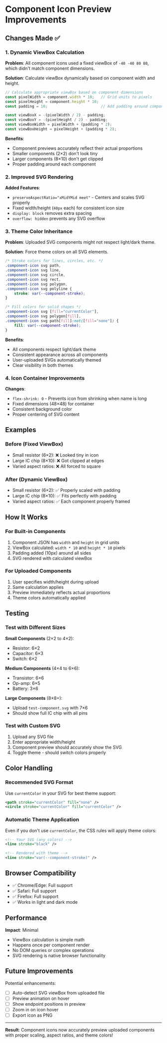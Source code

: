 # Component Icon Preview Improvements

## Changes Made ✅

### 1. Dynamic ViewBox Calculation

**Problem**: All component icons used a fixed viewBox of `-40 -40 80 80`, which didn't match component dimensions.

**Solution**: Calculate viewBox dynamically based on component width and height.

```javascript
// Calculate appropriate viewBox based on component dimensions
const pixelWidth = component.width * 10;   // Grid units to pixels
const pixelHeight = component.height * 10;
const padding = 10;                        // Add padding around component

const viewBoxX = -(pixelWidth / 2) - padding;
const viewBoxY = -(pixelHeight / 2) - padding;
const viewBoxWidth = pixelWidth + (padding * 2);
const viewBoxHeight = pixelHeight + (padding * 2);
```

**Benefits**:
- Component previews accurately reflect their actual proportions
- Smaller components (2×2) don't look tiny
- Larger components (8×10) don't get clipped
- Proper padding around each component

### 2. Improved SVG Rendering

**Added Features**:
- `preserveAspectRatio="xMidYMid meet"` - Centers and scales SVG properly
- Fixed width/height (`40px` each) for consistent icon size
- `display: block` removes extra spacing
- `overflow: hidden` prevents any SVG overflow

### 3. Theme Color Inheritance

**Problem**: Uploaded SVG components might not respect light/dark theme.

**Solution**: Force theme colors on all SVG elements.

```css
/* Stroke colors for lines, circles, etc. */
.component-icon svg path,
.component-icon svg line,
.component-icon svg circle,
.component-icon svg rect,
.component-icon svg polygon,
.component-icon svg polyline {
    stroke: var(--component-stroke);
}

/* Fill colors for solid shapes */
.component-icon svg [fill="currentColor"],
.component-icon svg polygon[fill],
.component-icon svg path[fill]:not([fill="none"]) {
    fill: var(--component-stroke);
}
```

**Benefits**:
- All components respect light/dark theme
- Consistent appearance across all components
- User-uploaded SVGs automatically themed
- Clear visibility in both themes

### 4. Icon Container Improvements

**Changes**:
- `flex-shrink: 0` - Prevents icon from shrinking when name is long
- Fixed dimensions (48×48) for container
- Consistent background color
- Proper centering of SVG content

## Examples

### Before (Fixed ViewBox)
- Small resistor (6×2): ❌ Looked tiny in icon
- Large IC chip (8×10): ❌ Got clipped at edges
- Varied aspect ratios: ❌ All forced to square

### After (Dynamic ViewBox)
- Small resistor (6×2): ✅ Properly scaled with padding
- Large IC chip (8×10): ✅ Fits perfectly with padding
- Varied aspect ratios: ✅ Each component properly framed

## How It Works

### For Built-in Components
1. Component JSON has `width` and `height` in grid units
2. ViewBox calculated: `width * 10` and `height * 10` pixels
3. Padding added (10px) around all sides
4. SVG rendered with calculated viewBox

### For Uploaded Components
1. User specifies width/height during upload
2. Same calculation applies
3. Preview immediately reflects actual proportions
4. Theme colors automatically applied

## Testing

### Test with Different Sizes

**Small Components** (2×2 to 4×2):
- Resistor: 6×2
- Capacitor: 6×3
- Switch: 6×2

**Medium Components** (4×4 to 6×6):
- Transistor: 6×6
- Op-amp: 6×5
- Battery: 3×6

**Large Components** (8×8+):
- Upload `test-component.svg` with 7×6
- Should show full IC chip with all pins

### Test with Custom SVG

1. Upload any SVG file
2. Enter appropriate width/height
3. Component preview should accurately show the SVG
4. Toggle theme - should switch colors properly

## Color Handling

### Recommended SVG Format
Use `currentColor` in your SVG for best theme support:

```svg
<path stroke="currentColor" fill="none" />
<circle stroke="currentColor" fill="currentColor" />
```

### Automatic Theme Application
Even if you don't use `currentColor`, the CSS rules will apply theme colors:

```svg
<!-- Your SVG (any colors) -->
<line stroke="black" />

<!-- Rendered with theme -->
<line stroke="var(--component-stroke)" />
```

## Browser Compatibility

- ✅ Chrome/Edge: Full support
- ✅ Safari: Full support
- ✅ Firefox: Full support
- ✅ Works in light and dark mode

## Performance

**Impact**: Minimal
- ViewBox calculation is simple math
- Happens once per component render
- No DOM queries or complex operations
- SVG rendering is native browser functionality

## Future Improvements

Potential enhancements:
- [ ] Auto-detect SVG viewBox from uploaded file
- [ ] Preview animation on hover
- [ ] Show endpoint positions in preview
- [ ] Zoom in on icon hover
- [ ] Export icon as PNG

---

**Result**: Component icons now accurately preview uploaded components with proper scaling, aspect ratios, and theme colors!
